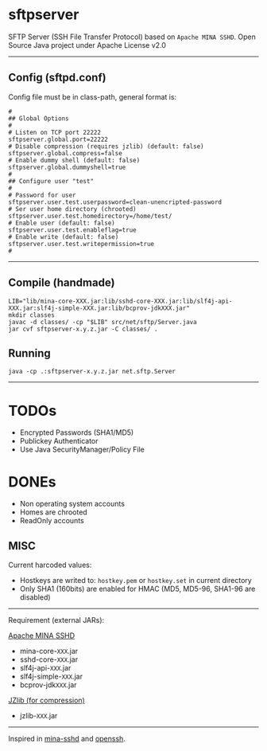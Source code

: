 # sftpserver

SFTP Server (SSH File Transfer Protocol) based on `Apache MINA SSHD`. Open Source Java project under Apache License v2.0

---

## Config (sftpd.conf)
Config file must be in class-path, general format is:

	#
	## Global Options
	#
	# Listen on TCP port 22222
	sftpserver.global.port=22222
	# Disable compression (requires jzlib) (default: false)
	sftpserver.global.compress=false
	# Enable dummy shell (default: false)
	sftpserver.global.dummyshell=true
	#
	## Configure user "test"
	#
	# Password for user
	sftpserver.user.test.userpassword=clean-unencripted-password
	# Ser user home directory (chrooted)
	sftpserver.user.test.homedirectory=/home/test/
	# Enable user (default: false)
	sftpserver.user.test.enableflag=true
	# Enable write (default: false)
	sftpserver.user.test.writepermission=true
	#

---

## Compile (handmade)

    LIB="lib/mina-core-XXX.jar:lib/sshd-core-XXX.jar:lib/slf4j-api-XXX.jar:slf4j-simple-XXX.jar:lib/bcprov-jdkXXX.jar"
    mkdir classes
    javac -d classes/ -cp "$LIB" src/net/sftp/Server.java
    jar cvf sftpserver-x.y.z.jar -C classes/ .

## Running

    java -cp .:sftpserver-x.y.z.jar net.sftp.Server

---

# TODOs

* Encrypted Passwords (SHA1/MD5)
* Publickey Authenticator
* Use Java SecurityManager/Policy File

# DONEs

* Non operating system accounts
* Homes are chrooted
* ReadOnly accounts

## MISC
Current harcoded values:

* Hostkeys are writed to: `hostkey.pem` or `hostkey.set` in current directory
* Only SHA1 (160bits) are enabled for HMAC (MD5, MD5-96, SHA1-96 are disabled)

---

Requirement (external JARs):

[Apache MINA SSHD](http://mina.apache.org/sshd-project/)

* mina-core-`XXX`.jar
* sshd-core-`XXX`.jar
* slf4j-api-`XXX`.jar
* slf4j-simple-`XXX`.jar
* bcprov-jdk`XXX`.jar

[JZlib (for compression)](http://www.jcraft.com/jzlib/)

* jzlib-`XXX`.jar

---
Inspired in [mina-sshd](http://svn.apache.org/viewvc/mina/sshd/tags/sshd-0.8.0/sshd-core/src/main/java/org/apache/sshd/SshServer.java?view=markup) and [openssh](http://www.openssh.org/).
